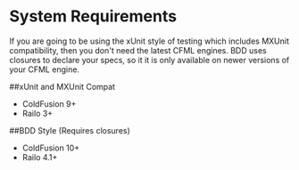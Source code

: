 # System Requirements

If you are going to be using the xUnit style of testing which includes MXUnit compatibility, then you don't need the latest CFML engines. BDD uses closures to declare your specs, so it it is only available on newer versions of your CFML engine.

##xUnit and MXUnit Compat

* ColdFusion 9+
* Railo 3+


##BDD Style (Requires closures)

* ColdFusion 10+
* Railo 4.1+

